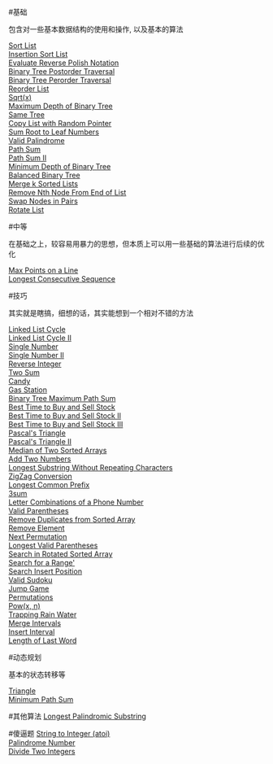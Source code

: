 
#基础

包含对一些基本数据结构的使用和操作, 以及基本的算法

[Sort List](http://oj.leetcode.com/problems/sort-list/)   
[Insertion Sort List ](http://oj.leetcode.com/problems/insertion-sort-list/)   
[Evaluate Reverse Polish Notation](http://oj.leetcode.com/problems/evaluate-reverse-polish-notation/)   
[Binary Tree Postorder Traversal](http://oj.leetcode.com/problems/binary-tree-postorder-traversal/)   
[Binary Tree Perorder Traversal](http://oj.leetcode.com/problems/binary-tree-perorder-traversal/)   
[Reorder List](http://oj.leetcode.com/problems/reorder-list/)   
[Sqrt(x)](http://oj.leetcode.com/problems/sqrtx/)   
[Maximum Depth of Binary Tree](http://oj.leetcode.com/problems/maximum-depth-of-binary-tree/)   
[Same Tree](http://oj.leetcode.com/problems/same-tree/)   
[Copy List with Random Pointer](http://oj.leetcode.com/problems/copy-list-with-random-pointer/)   
[Sum Root to Leaf Numbers](http://oj.leetcode.com/problems/sum-root-to-leaf-numbers/)   
[Valid Palindrome](http://oj.leetcode.com/problems/valid-palindrome/)   
[Path Sum](http://oj.leetcode.com/problems/path-sum/)   
[Path Sum II](http://oj.leetcode.com/problems/path-sum-ii/)   
[Minimum Depth of Binary Tree](http://oj.leetcode.com/problems/minimum-depth-of-binary-tree/)   
[Balanced Binary Tree](http://oj.leetcode.com/problems/balanced-binary-tree/)   
[Merge k Sorted Lists](http://oj.leetcode.com/problems/merge-k-sorted-lists/)   
[Remove Nth Node From End of List](http://oj.leetcode.com/problems/remove-nth-node-from-end-of-list/)   
[Swap Nodes in Pairs](http://oj.leetcode.com/problems/swap-nodes-in-pairs/)   
[Rotate List](http://oj.leetcode.com/problems/rotate-list/)   


#中等

在基础之上，较容易用暴力的思想，但本质上可以用一些基础的算法进行后续的优化

[Max Points on a Line](http://oj.leetcode.com/problems/max-points-on-a-line/)   
[Longest Consecutive Sequence](http://oj.leetcode.com/problems/longest-consecutive-sequence/)   

#技巧

其实就是瞎搞，细想的话，其实能想到一个相对不错的方法

[Linked List Cycle](http://oj.leetcode.com/problems/linked-list-cycle/)   
[Linked List Cycle II](http://oj.leetcode.com/problems/linked-list-cycle-ii/)   
[Single Number](http://oj.leetcode.com/problems/single-number/)   
[Single Number II](http://oj.leetcode.com/problems/single-number-ii/)   
[Reverse Integer](http://oj.leetcode.com/problems/reverse-integer/)   
[Two Sum](http://oj.leetcode.com/problems/two-sum/)   
[Candy](http://oj.leetcode.com/problems/candy/)   
[Gas Station](http://oj.leetcode.com/problems/gas-station/)   
[Binary Tree Maximum Path Sum](http://oj.leetcode.com/problems/binary-tree-maximum-path-sum/)   
[Best Time to Buy and Sell Stock](http://oj.leetcode.com/problems/best-time-to-buy-and-sell-stock/)   
[Best Time to Buy and Sell Stock II](http://oj.leetcode.com/problems/best-time-to-buy-and-sell-stock-ii/)   
[Best Time to Buy and Sell Stock III](http://oj.leetcode.com/problems/best-time-to-buy-and-sell-stock-iii/)   
[Pascal's Triangle](http://oj.leetcode.com/problems/pascals-triangle/)   
[Pascal's Triangle II](http://oj.leetcode.com/problems/pascals-triangle-ii/)   
[Median of Two Sorted Arrays](http://oj.leetcode.com/problems/median-of-two-sorted-arrays/)   
[Add Two Numbers](http://oj.leetcode.com/problems/add-two-numbers/)   
[Longest Substring Without Repeating Characters](http://oj.leetcode.com/problems/longest-substring-without-repeating-characters/)   
[ZigZag Conversion](http://oj.leetcode.com/problems/zigzag-conversion/)   
[Longest Common Prefix](http://oj.leetcode.com/problems/longest-common-prefix/)   
[3sum](http://oj.leetcode.com/problems/3sum/)   
[Letter Combinations of a Phone Number](http://oj.leetcode.com/problems/letter-combinations-of-a-phone-number/)   
[Valid Parentheses](http://oj.leetcode.com/problems/valid-parentheses/)   
[Remove Duplicates from Sorted Array](http://oj.leetcode.com/problems/remove-duplicates-from-sorted-array/)   
[Remove Element](http://oj.leetcode.com/problems/remove-element/)   
[Next Permutation](http://oj.leetcode.com/problems/next-permutation/)   
[Longest Valid Parentheses](http://oj.leetcode.com/problems/longest-valid-parentheses/)   
[Search in Rotated Sorted Array](http://oj.leetcode.com/problems/search-in-rotated-sorted-array/)   
[Search for a Range'](http://oj.leetcode.com/problems/search-for-a-range/)   
[Search Insert Position](http://oj.leetcode.com/problems/search-insert-position/)   
[Valid Sudoku](http://oj.leetcode.com/problems/valid-sudoku/)  
[Jump Game](http://oj.leetcode.com/problems/jump-game/)    
[Permutations](http://oj.leetcode.com/problems/permutations/)   
[Pow(x, n)](http://oj.leetcode.com/problems/powx-n/)   
[Trapping Rain Water](http://oj.leetcode.com/problems/trapping-rain-water/)   
[Merge Intervals](http://oj.leetcode.com/problems/merge-intervals/)   
[Insert Interval](http://oj.leetcode.com/problems/insert-interval/)   
[Length of Last Word](http://oj.leetcode.com/problems/length-of-last-word/)   


#动态规划

基本的状态转移等

[Triangle](http://oj.leetcode.com/problems/triangle/)   
[Minimum Path Sum](http://oj.leetcode.com/problems/minimum-path-sum/)   


#其他算法
[Longest Palindromic Substring](http://oj.leetcode.com/problems/longest-palindromic-substring/)   

#傻逼题
[String to Integer (atoi)](http://oj.leetcode.com/problems/string-to-integer-atoi/)   
[Palindrome Number](http://oj.leetcode.com/problems/palindrome-number/)   
[Divide Two Integers](http://oj.leetcode.com/problems/divide-two-integers/)   
